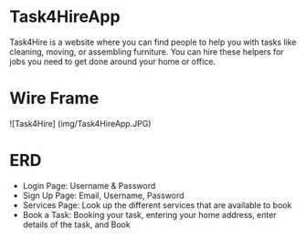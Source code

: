 # Task4HireApp
Task4Hire is a website where you can find people to help you with tasks like cleaning, moving, or assembling furniture. You can hire these helpers for jobs you need to get done around your home or office.

# Wire Frame 

![Task4Hire] (img/Task4HireApp.JPG)

# ERD 

- Login Page: Username & Password
- Sign Up Page: Email, Username, Password
- Services Page: Look up the different services that are available to book
- Book a Task: Booking your task, entering your home address, enter details of the task, and Book